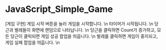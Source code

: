 # JavaScript_Simple_Game


[게임 구현]
게임 시작 버튼을 눌러 게임을 시작합니다. \n
타이머가 시작됩니다. \n
당근과 벌레들이 화면에 랜덤으로 나타납니다. \n
당근을 클릭하면 Count가 증가하고, 모든 당근이 클릭되면 게임 성공 팝업을 띄웁니다. \n
벌레를 클릭하면 게임이 중지되고, 게임 실패 팝업을 띄웁니다. \n
